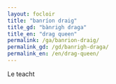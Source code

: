 ```yaml
---
layout: focloir
title: "banríon draig"
title_gd: "bànrigh draga"
title_en: "drag queen"
permalink: /ga/banrion-draig/
permalink_gd: /gd/banrigh-draga/
permalink_en: /en/drag-queen/
---
```


Le teacht